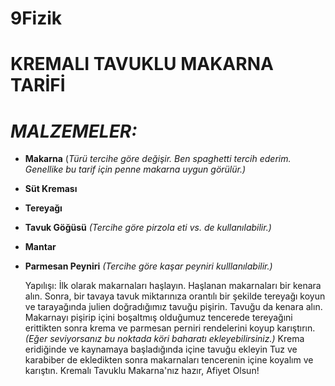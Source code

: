 # 9Fizik 
# KREMALI TAVUKLU MAKARNA TARİFİ
# ***MALZEMELER:***
- **Makarna** (*Türü tercihe göre değişir. Ben spaghetti tercih ederim. Genellike bu tarif için penne makarna uygun görülür.)*
- **Süt Kreması**
- **Tereyağı**
- **Tavuk Göğüsü** *(Tercihe göre pirzola eti vs. de kullanılabilir.)*
- **Mantar**
- **Parmesan Peyniri** *(Tercihe göre kaşar peyniri kulllanılabilir.)*

  Yapılışı: İlk olarak makarnaları haşlayın. Haşlanan makarnaları bir kenara alın. Sonra, bir tavaya tavuk miktarınıza orantılı bir şekilde tereyağı koyun ve tarayağında julien doğradığımız tavuğu pişirin. Tavuğu da kenara alın. Makarnayı pişirip içini boşaltmış olduğumuz tencerede tereyağıni erittikten sonra krema ve parmesan perniri rendelerini koyup karıştırın.*(Eğer seviyorsanız bu noktada köri baharatı ekleyebilirsiniz.)* Krema eridiğinde ve kaynamaya başladığında içine tavuğu ekleyin Tuz ve karabiber de ekledikten sonra makarnaları tencerenin içine koyalım ve karıştın. Kremalı Tavuklu Makarna'nız hazır, Afiyet Olsun!
